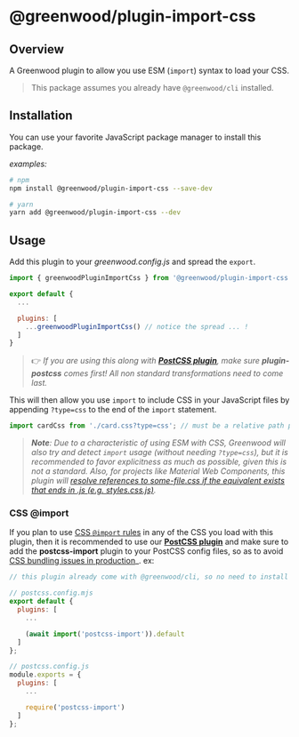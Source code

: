 # @greenwood/plugin-import-css

## Overview
A Greenwood plugin to allow you use ESM (`import`) syntax to load your CSS.

> This package assumes you already have `@greenwood/cli` installed.

## Installation
You can use your favorite JavaScript package manager to install this package.

_examples:_
```bash
# npm
npm install @greenwood/plugin-import-css --save-dev

# yarn
yarn add @greenwood/plugin-import-css --dev
```

## Usage
Add this plugin to your _greenwood.config.js_ and spread the `export`.

```javascript
import { greenwoodPluginImportCss } from '@greenwood/plugin-import-css';

export default {
  ...

  plugins: [
    ...greenwoodPluginImportCss() // notice the spread ... !
  ]
}
```

> 👉 _If you are using this along with [**PostCSS plugin**](https://github.com/ProjectEvergreen/greenwood/tree/master/packages/plugin-postcss), make sure **plugin-postcss** comes first!  All non standard transformations need to come last._ 


This will then allow you use `import` to include CSS in your JavaScript files by appending `?type=css` to the end of the `import` statement.
```js
import cardCss from './card.css?type=css'; // must be a relative path per ESM spec
```

> _**Note**: Due to a characteristic of using ESM with CSS, Greenwood will also try and detect `import` usage (without needing `?type=css`), but it is recommended to favor explicitness as much as possible, given this is not a standard.  Also, for projects like Material Web Components, this plugin will [resolve references to _some-file.css_ if the equivalent exists that ends in _.js (e.g. styles.css.js)_](https://github.com/ProjectEvergreen/greenwood/issues/700)._

### CSS @import
If you plan to use [CSS `@import` rules](https://developer.mozilla.org/en-US/docs/Web/CSS/@import) in any of the CSS you load with this plugin, then it is recommended to use our [**PostCSS plugin**](https://github.com/ProjectEvergreen/greenwood/tree/master/packages/plugin-postcss) and make sure to add the **postcss-import** plugin to your PostCSS config files, so as to avoid [CSS bundling issues in production](https://github.com/ProjectEvergreen/greenwood/discussions/763)_.  ex:
```js
// this plugin already come with @greenwood/cli, so no need to install it!

// postcss.config.mjs
export default {
  plugins: [
    ...

    (await import('postcss-import')).default
  ]
};

// postcss.config.js
module.exports = {
  plugins: [
    ...

    require('postcss-import')
  ]
};
```
